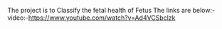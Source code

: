 The project is to Classify the fetal health of Fetus
The links are below:-
video:-https://www.youtube.com/watch?v=Ad4VCSbclzk

